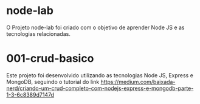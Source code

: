 # node-lab
O Projeto node-lab foi criado com o objetivo de aprender Node JS e as tecnologias relacionadas.

# 001-crud-basico
Este projeto foi desenvolvido utilizando as tecnologias Node JS, Express e MongoDB, seguindo o tutorial do link https://medium.com/baixada-nerd/criando-um-crud-completo-com-nodejs-express-e-mongodb-parte-1-3-6c8389d7147d
